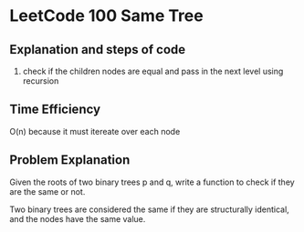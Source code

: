 # LeetCode 100 Same Tree
## Explanation and steps of code  
1) check if the children nodes are equal and pass in the next level using recursion

## Time Efficiency  
O(n) because it must itereate over each node  

## Problem Explanation  
Given the roots of two binary trees p and q, write a function to check if they are the same or not.

Two binary trees are considered the same if they are structurally identical, and the nodes have the same value.


